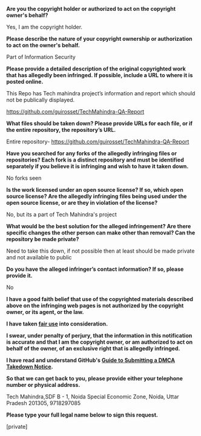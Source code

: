 **Are you the copyright holder or authorized to act on the copyright owner's behalf?**

Yes, I am the copyright holder.

**Please describe the nature of your copyright ownership or authorization to act on the owner's behalf.**

Part of Information Security

**Please provide a detailed description of the original copyrighted work that has allegedly been infringed. If possible, include a URL to where it is posted online.**

This Repo has Tech mahindra project’s information and report which should not be publically displayed.

https://github.com/guirosset/TechMahindra-QA-Report

**What files should be taken down? Please provide URLs for each file, or if the entire repository, the repository’s URL.**

Entire repository- https://github.com/guirosset/TechMahindra-QA-Report

 

**Have you searched for any forks of the allegedly infringing files or repositories? Each fork is a distinct repository and must be identified separately if you believe it is infringing and wish to have it taken down.**

No forks seen

**Is the work licensed under an open source license? If so, which open source license? Are the allegedly infringing files being used under the open source license, or are they in violation of the license?**

No, but its a part of Tech Mahindra's project

**What would be the best solution for the alleged infringement? Are there specific changes the other person can make other than removal? Can the repository be made private?**

Need to take this down, if not possible then at least should be made private and not available to public

**Do you have the alleged infringer’s contact information? If so, please provide it.**

No

**I have a good faith belief that use of the copyrighted materials described above on the infringing web pages is not authorized by the copyright owner, or its agent, or the law.**

**I have taken <a href="https://www.lumendatabase.org/topics/22">fair use</a> into consideration.**

**I swear, under penalty of perjury, that the information in this notification is accurate and that I am the copyright owner, or am authorized to act on behalf of the owner, of an exclusive right that is allegedly infringed.**

**I have read and understand GitHub's <a href="https://docs.github.com/articles/guide-to-submitting-a-dmca-takedown-notice/">Guide to Submitting a DMCA Takedown Notice</a>.**

**So that we can get back to you, please provide either your telephone number or physical address.**

Tech Mahindra,SDF B - 1, Noida Special Economic Zone, Noida, Uttar Pradesh 201305, 9718297085

**Please type your full legal name below to sign this request.**

[private]

